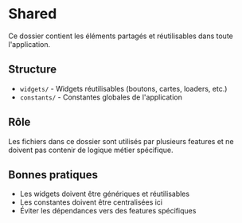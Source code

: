 # Shared

Ce dossier contient les éléments partagés et réutilisables dans toute l'application.

## Structure

- `widgets/` - Widgets réutilisables (boutons, cartes, loaders, etc.)
- `constants/` - Constantes globales de l'application

## Rôle

Les fichiers dans ce dossier sont utilisés par plusieurs features et ne doivent pas contenir de logique métier spécifique.

## Bonnes pratiques

- Les widgets doivent être génériques et réutilisables
- Les constantes doivent être centralisées ici
- Éviter les dépendances vers des features spécifiques 